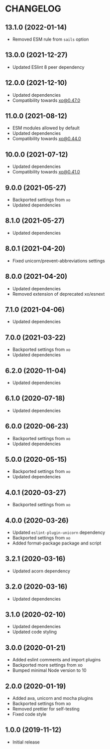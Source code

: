 # CHANGELOG

## 13.1.0 (2022-01-14)

- Removed ESM rule from `sails` option

## 13.0.0 (2021-12-27)

- Updated ESlint 8 peer dependency

## 12.0.0 (2021-12-10)

- Updated dependencies
- Compatibility towards xo@0.47.0

## 11.0.0 (2021-08-12)

- ESM modules allowed by default
- Updated dependencies
- Compatibility towards xo@0.44.0

## 10.0.0 (2021-07-12)

- Updated dependencies
- Compatibility towards xo@0.41.0

## 9.0.0 (2021-05-27)

- Backported settings from `xo`
- Updated dependencies

## 8.1.0 (2021-05-27)

- Updated dependencies

## 8.0.1 (2021-04-20)

- Fixed unicorn/prevent-abbreviations settings

## 8.0.0 (2021-04-20)

- Updated dependencies
- Removed extension of deprecated xo/esnext

## 7.1.0 (2021-04-06)

- Updated dependencies

## 7.0.0 (2021-03-22)

- Backported settings from `xo`
- Updated dependencies

## 6.2.0 (2020-11-04)

- Updated dependencies

## 6.1.0 (2020-07-18)

- Updated dependencies

## 6.0.0 (2020-06-23)

- Backported settings from `xo`
- Updated dependencies

## 5.0.0 (2020-05-15)

- Backported settings from `xo`
- Updated dependencies

## 4.0.1 (2020-03-27)

- Backported settings from `xo`

## 4.0.0 (2020-03-26)

- Updated `eslint-plugin-unicorn` dependency
- Backported settings from `xo`
- Added format-package package and script

## 3.2.1 (2020-03-16)

- Updated acorn dependency

## 3.2.0 (2020-03-16)

- Updated dependencies

## 3.1.0 (2020-02-10)

- Updated dependencies
- Updated code styling

## 3.0.0 (2020-01-21)

- Added eslint comments and import plugins
- Backported more settings from xo
- Bumped minimal Node version to 10

## 2.0.0 (2020-01-19)

- Added ava, unicorn and mocha plugins
- Backported settings from xo
- Removed prettier for self-testing
- Fixed code style

## 1.0.0 (2019-11-12)

- Initial release
